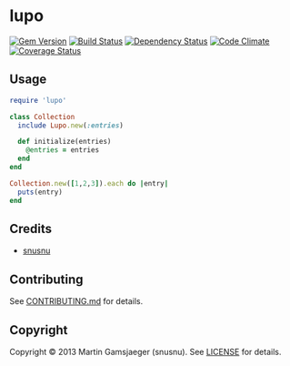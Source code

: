 # lupo

[![Gem Version](https://badge.fury.io/rb/lupo.png)][gem]
[![Build Status](https://secure.travis-ci.org/snusnu/lupo.png?branch=master)][travis]
[![Dependency Status](https://gemnasium.com/snusnu/lupo.png)][gemnasium]
[![Code Climate](https://codeclimate.com/github/snusnu/lupo.png)][codeclimate]
[![Coverage Status](https://coveralls.io/repos/snusnu/lupo/badge.png?branch=master)][coveralls]

[gem]: https://rubygems.org/gems/lupo
[travis]: https://travis-ci.org/snusnu/lupo
[gemnasium]: https://gemnasium.com/snusnu/lupo
[codeclimate]: https://codeclimate.com/github/snusnu/lupo
[coveralls]: https://coveralls.io/r/snusnu/lupo

## Usage

```ruby
require 'lupo'

class Collection
  include Lupo.new(:entries)

  def initialize(entries)
    @entries = entries
  end
end

Collection.new([1,2,3]).each do |entry|
  puts(entry)
end
```

## Credits

* [snusnu](https://github.com/snusnu)

## Contributing

See [CONTRIBUTING.md](CONTRIBUTING.md) for details.

## Copyright

Copyright &copy; 2013 Martin Gamsjaeger (snusnu). See [LICENSE](LICENSE) for details.

